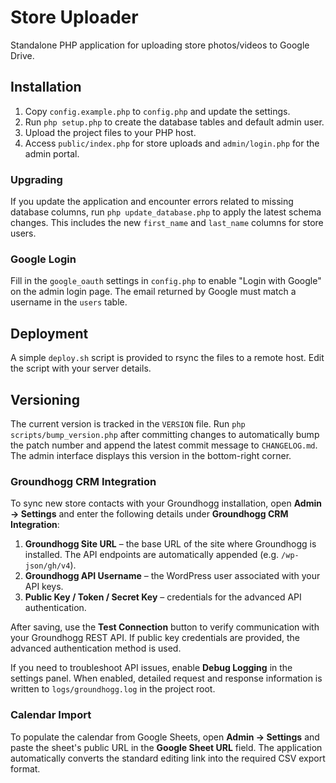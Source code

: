 # Store Uploader

Standalone PHP application for uploading store photos/videos to Google Drive.

## Installation

1. Copy `config.example.php` to `config.php` and update the settings.
2. Run `php setup.php` to create the database tables and default admin user.
3. Upload the project files to your PHP host.
4. Access `public/index.php` for store uploads and `admin/login.php` for the admin portal.

### Upgrading

If you update the application and encounter errors related to missing database columns,
run `php update_database.php` to apply the latest schema changes.
This includes the new `first_name` and `last_name` columns for store users.

### Google Login

Fill in the `google_oauth` settings in `config.php` to enable "Login with Google" on the admin login page. The email returned by Google must match a username in the `users` table.

## Deployment

A simple `deploy.sh` script is provided to rsync the files to a remote host. Edit the script with your server details.

## Versioning

The current version is tracked in the `VERSION` file. Run `php scripts/bump_version.php` after committing changes to automatically bump the patch number and append the latest commit message to `CHANGELOG.md`. The admin interface displays this version in the bottom-right corner.

### Groundhogg CRM Integration

To sync new store contacts with your Groundhogg installation, open **Admin → Settings** and enter the following details under **Groundhogg CRM Integration**:

1. **Groundhogg Site URL** – the base URL of the site where Groundhogg is installed. The API endpoints are automatically appended (e.g. `/wp-json/gh/v4`).
2. **Groundhogg API Username** – the WordPress user associated with your API keys.
3. **Public Key / Token / Secret Key** – credentials for the advanced API authentication.

After saving, use the **Test Connection** button to verify communication with your Groundhogg REST API. If public key credentials are provided, the advanced authentication method is used.

If you need to troubleshoot API issues, enable **Debug Logging** in the settings panel. When enabled, detailed request and response information is written to `logs/groundhogg.log` in the project root.

### Calendar Import

To populate the calendar from Google Sheets, open **Admin → Settings** and paste the sheet's public URL in the **Google Sheet URL** field. The application automatically converts the standard editing link into the required CSV export format.
